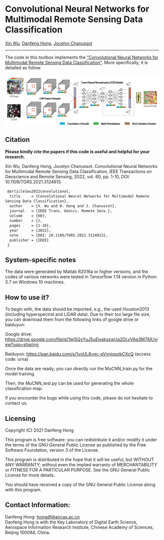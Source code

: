 # Convolutional Neural Networks for Multimodal Remote Sensing Data Classification

[Xin Wu](https://scholar.google.com/citations?user=XzV9xYIAAAAJ&hl=en), [Danfeng Hong](https://sites.google.com/view/danfeng-hong), [Jocelyn Chanussot](http://jocelyn-chanussot.net/)

___________

The code in this toolbox implements the ["Convolutional Neural Networks for Multimodal Remote Sensing Data Classification"](https://ieeexplore.ieee.org/abstract/document/9598903). More specifically, it is detailed as follow.

![alt text](./CCR.png)


Citation
---------------------

**Please kindly cite the papers if this code is useful and helpful for your research.**

Xin Wu, Danfeng Hong, Jocelyn Chanussot. Convolutional Neural Networks for Multimodal Remote Sensing Data Classification, IEEE Transactions on Geoscience and Remote Sensing, 2022, vol. 60, pp. 1-10, DOI: 10.1109/TGRS.2021.3124913. 

     @article{wu2022convolutional,
      title     = {Convolutional Neural Networks for Multimodal Remote Sensing Data Classification},
      author    = {X. Wu and D. Hong and J. Chanussot},
      journal   = {IEEE Trans. Geosci. Remote Sens.}, 
      volume    = {60},
      number    = {},
      pages     = {1-10},
      year      = {2022},
      note      = {DOI: 10.1109/TGRS.2021.3124913},
      publisher = {IEEE}
     }

System-specific notes
---------------------
The data were generated by Matlab R2016a or higher versions, and the codes of various networks were tested in Tensorflow 1.14 version in Python 3.7 on Windows 10 machines.

How to use it?
---------------------
To begin with, the data should be imported, e.g., the used Houston2013 (including hyperspectral and LiDAR data). Due to their too large file size, you can download them from the following links of google drive or baiduyun:

Google drive: https://drive.google.com/file/d/1wjSQyYuJ5uEjxakszwUa2DLyVAg3M78X/view?usp=sharing

Baiduyun: https://pan.baidu.com/s/1voUL8vqc-qVvnjquxbCXcQ (access code: urna)

Once the data are ready, you can directly run the MuCNN_train.py for the model training.

Then, the MuCNN_test.py can be used for generating the whole classification map.

If you encounter the bugs while using this code, please do not hesitate to contact us.

Licensing
---------

Copyright (C) 2021 Danfeng Hong

This program is free software: you can redistribute it and/or modify it under the terms of the GNU General Public License as published by the Free Software Foundation, version 3 of the License.

This program is distributed in the hope that it will be useful, but WITHOUT ANY WARRANTY; without even the implied warranty of MERCHANTABILITY or FITNESS FOR A PARTICULAR PURPOSE. See the GNU General Public License for more details.

You should have received a copy of the GNU General Public License along with this program.

Contact Information:
--------------------

Danfeng Hong: hongdf@aircas.ac.cn<br>
Danfeng Hong is with the Key Laboratory of Digital Earth Science, Aerospace Information Research Institute, Chinese Academy of Sciences, Beijing 100094, China.
